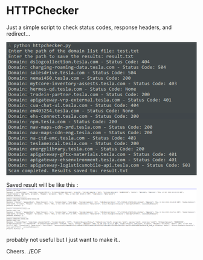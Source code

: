 # HTTPChecker
Just a simple script to check status codes, response headers, and redirect...

![alt text](https://github.com/VanessaEvo/HTTPChecker/blob/main/script.PNG?raw=true)

Saved result will be like this :
![alt text](https://github.com/VanessaEvo/HTTPChecker/blob/main/result.PNG?raw=true)

probably not useful but I just want to make it..

Cheers.
./EOF
